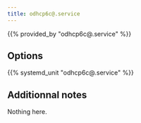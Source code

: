 ```yaml
---
title: odhcp6c@.service
---
```


{{% provided_by "odhcp6c@.service" %}}

## Options

{{% systemd_unit "odhcp6c@.service" %}}

## Additionnal notes

Nothing here.